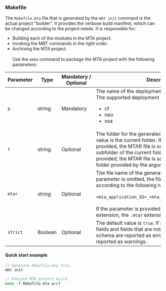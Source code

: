 ### Makefile
The `Makefile.mta` file that is generated by the `mbt init` command is the actual project "builder". It provides the verbose build manifest, which can be changed according to the project needs. It is responsible for:
- Building each of the modules in the MTA project.
- Invoking the MBT commands in the right order.
- Archiving the MTA project.<br><br>
Use the `make` command to package the MTA project with the following parameters:



| Parameter        | Type | Mandatory&nbsp;/<br>Optional        | Description                 | Examples&nbsp;&nbsp;&nbsp;&nbsp;&nbsp;&nbsp;&nbsp;&nbsp;&nbsp;&nbsp;&nbsp;&nbsp;&nbsp;&nbsp;&nbsp;&nbsp;&nbsp;&nbsp;&nbsp;&nbsp;&nbsp;&nbsp;&nbsp;&nbsp;&nbsp;&nbsp;&nbsp;&nbsp;&nbsp;&nbsp;&nbsp;&nbsp;&nbsp;&nbsp;&nbsp;&nbsp;&nbsp;&nbsp;&nbsp;&nbsp;&nbsp;&nbsp;&nbsp;&nbsp;&nbsp;&nbsp;&nbsp;&nbsp;&nbsp;&nbsp;&nbsp;&nbsp;&nbsp;&nbsp;&nbsp;&nbsp;&nbsp;&nbsp;    
| -----------  | ------ | -------       |  ----------                              |  --------------------------------------
| `p`  | string     | Mandatory     | The name of the deployment platform. <br>The supported deployment platforms are: <ul><li>cf <li>neo<li>xsa                                      |`make -f Makefile.mta p=cf`
| `t`    | string     | Optional  | The folder for the generated MTAR file. The default value is the current folder. If this parameter is not provided, the MTAR file is saved in the `mta_archives` subfolder of the current folder. If the parameter is provided, the MTAR file is saved in the root of the folder provided by the argument.                              | `make -f Makefile.mta p=cf t=C:\temp`
| `mtar`    | string     |   Optional  | The file name of the generated archive file. If this parameter is omitted, the file name is created according to the following naming convention: <br><br> `<mta_application_ID>_<mta_application_version>.mtar` <br><br> If the parameter is provided, but does not include an extension, the `.mtar` extension is added. | `make -f Makefile.mta p=cf mtar=myMta`<br><br> `make -f Makefile.mta p=cf mtar=myMta.mtar`
| `strict`    | Boolean     | Optional    | The default value is `true`. If set to `true`, the duplicated fields and fields that are not defined in the `mta.yaml` schema are reported as errors. If set to `false`, they are reported as warnings. | `make -f Makefile.mta p=cf strict=false`


#### Quick start example

```go
// Generate Makefile.mta file.
mbt init 

// Execute MTA project build.
make -f Makefile.mta p=cf

```